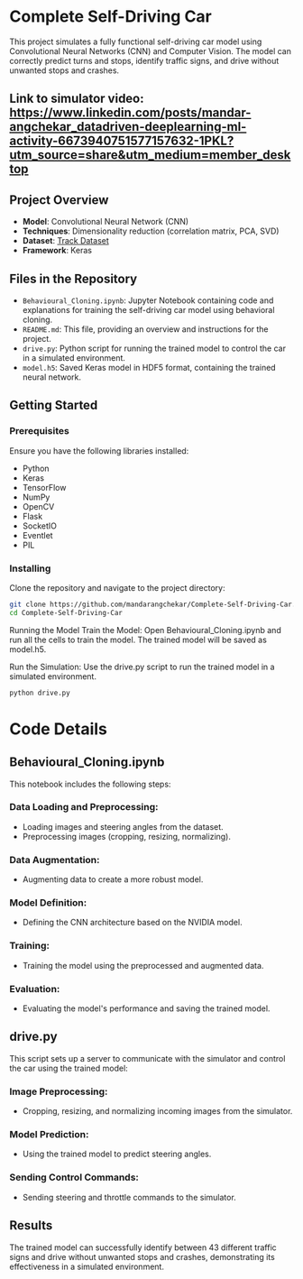 # Complete Self-Driving Car

This project simulates a fully functional self-driving car model using Convolutional Neural Networks (CNN) and Computer Vision. The model can correctly predict turns and stops, identify traffic signs, and drive without unwanted stops and crashes.

## Link to simulator video: https://www.linkedin.com/posts/mandar-angchekar_datadriven-deeplearning-ml-activity-6673940751577157632-1PKL?utm_source=share&utm_medium=member_desktop

## Project Overview

- **Model**: Convolutional Neural Network (CNN)
- **Techniques**: Dimensionality reduction (correlation matrix, PCA, SVD)
- **Dataset**: [Track Dataset](https://github.com/mandarangchekar/Track)
- **Framework**: Keras

## Files in the Repository

- `Behavioural_Cloning.ipynb`: Jupyter Notebook containing code and explanations for training the self-driving car model using behavioral cloning.
- `README.md`: This file, providing an overview and instructions for the project.
- `drive.py`: Python script for running the trained model to control the car in a simulated environment.
- `model.h5`: Saved Keras model in HDF5 format, containing the trained neural network.

## Getting Started

### Prerequisites

Ensure you have the following libraries installed:
- Python
- Keras
- TensorFlow
- NumPy
- OpenCV
- Flask
- SocketIO
- Eventlet
- PIL

### Installing

Clone the repository and navigate to the project directory:
```sh
git clone https://github.com/mandarangchekar/Complete-Self-Driving-Car.git
cd Complete-Self-Driving-Car
```

Running the Model
Train the Model:
Open Behavioural_Cloning.ipynb and run all the cells to train the model. The trained model will be saved as model.h5.

Run the Simulation:
Use the drive.py script to run the trained model in a simulated environment.

```sh
python drive.py
```

# Code Details

## Behavioural_Cloning.ipynb

This notebook includes the following steps:

### Data Loading and Preprocessing:
- Loading images and steering angles from the dataset.
- Preprocessing images (cropping, resizing, normalizing).

### Data Augmentation:
- Augmenting data to create a more robust model.

### Model Definition:
- Defining the CNN architecture based on the NVIDIA model.

### Training:
- Training the model using the preprocessed and augmented data.

### Evaluation:
- Evaluating the model's performance and saving the trained model.

## drive.py

This script sets up a server to communicate with the simulator and control the car using the trained model:

### Image Preprocessing:
- Cropping, resizing, and normalizing incoming images from the simulator.

### Model Prediction:
- Using the trained model to predict steering angles.

### Sending Control Commands:
- Sending steering and throttle commands to the simulator.

## Results

The trained model can successfully identify between 43 different traffic signs and drive without unwanted stops and crashes, demonstrating its effectiveness in a simulated environment.
